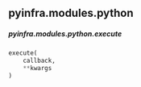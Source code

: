 ## pyinfra.modules.python


##### pyinfra.modules.python.execute

```py
execute(
    callback,
    **kwargs
)
```
